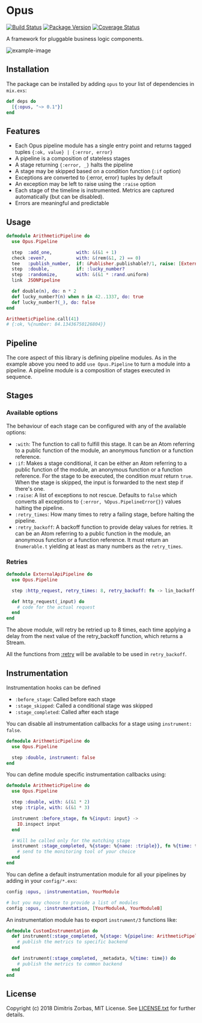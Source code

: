 # Opus

[![Build Status](https://travis-ci.org/Zorbash/opus.svg?branch=master)](https://travis-ci.org/Zorbash/opus)
[![Package Version](https://img.shields.io/hexpm/v/opus.svg)](https://hex.pm/packages/opus)
[![Coverage Status](https://coveralls.io/repos/github/Zorbash/opus/badge.svg?branch=master)](https://coveralls.io/github/Zorbash/opus?branch=master)

A framework for pluggable business logic components.

![example-image](https://i.imgur.com/WwuyojJ.png)

## Installation

The package can be installed by adding `opus` to your list of dependencies in `mix.exs`:

```elixir
def deps do
  [{:opus, "~> 0.1"}]
end
```

## Features

* Each Opus pipeline module has a single entry point and returns tagged tuples
    `{:ok, value} | {:error, error}`
* A pipeline is a composition of stateless stages
* A stage returning `{:error, _}` halts the pipeline
* A stage may be skipped based on a condition function (`:if` option)
* Exceptions are converted to {:error, error} tuples by default
* An exception may be left to raise using the `:raise` option
* Each stage of the timeline is instrumented. Metrics are captured
  automatically (but can be disabled).
* Errors are meaningful and predictable

## Usage

```elixir
defmodule ArithmeticPipeline do
  use Opus.Pipeline

  step  :add_one,         with: &(&1 + 1)
  check :even?,           with: &(rem(&1, 2) == 0)
  tee   :publish_number,  if: &Publisher.publishable?/1, raise: [ExternalError]
  step  :double,          if: :lucky_number?
  step  :randomize,       with: &(&1 * :rand.uniform)
  link  JSONPipeline

  def double(n), do: n * 2
  def lucky_number?(n) when n in 42..1337, do: true
  def lucky_number?(_), do: false
end

ArithmeticPipeline.call(41)
# {:ok, %{number: 84.13436750126804}}
```

## Pipeline

The core aspect of this library is defining pipeline modules. As in the
example above you need to add `use Opus.Pipeline` to turn a module into
a pipeline. A pipeline module is a composition of stages executed in
sequence.


## Stages

### Available options

The behaviour of each stage can be configured with any of the available
options:

* `:with`: The function to call to fulfill this stage. It can be an Atom
  referring to a public function of the module, an anonymous function or
  a function reference.
* `:if`: Makes a stage conditional, it can be either an Atom referring
  to a public function of the module, an anonymous function or a
  function reference. For the stage to be executed, the condition *must*
  return `true`. When the stage is skipped, the input is forwarded to
  the next step if there's one.
* `:raise`: A list of exceptions to not rescue. Defaults to `false`
  which converts all exceptions to `{:error, %Opus.PipelineError{}}`
  values halting the pipeline.
* `:retry_times`: How many times to retry a failing stage, before
  halting the pipeline.
* `:retry_backoff`: A backoff function to provide delay values for
  retries. It can be an Atom referring to a public function in the
  module, an anonymous function or a function reference. It must return
  an `Enumerable.t` yielding at least as many numbers as the
  `retry_times`.

### Retries

```elixir
defmodule ExternalApiPipeline do
  use Opus.Pipeline

  step :http_request, retry_times: 8, retry_backoff: fn -> lin_backoff(10, 2) |> cap(100) end

  def http_request(_input) do
    # code for the actual request
  end
end
```

The above module, will retry be retried up to 8 times, each time
applying a delay from the next value of the retry_backoff function, which returns a
Stream.

All the functions from [:retry][hex-retry] will be available to be used in `retry_backoff`.

## Instrumentation

Instrumentation hooks can be defined

* `:before_stage`: Called before each stage
* `:stage_skipped`: Called a conditional stage was skipped
* `:stage_completed`: Called after each stage

You can disable all instrumentation callbacks for a stage using `instrument: false`.

```elixir
defmodule ArithmeticPipeline do
  use Opus.Pipeline

  step :double, instrument: false
end
```

You can define module specific instrumentation callbacks using:

```elixir
defmodule ArithmeticPipeline do
  use Opus.Pipeline

  step :double, with: &(&1 * 2)
  step :triple, with: &(&1 * 3)

  instrument :before_stage, fn %{input: input} ->
    IO.inspect input
  end

  # Will be called only for the matching stage
  instrument :stage_completed, %{stage: %{name: :triple}}, fn %{time: time} ->
    # send to the monitoring tool of your choice
  end
end
```

You can define a default instrumentation module for all your pipelines
by adding in your `config/*.exs`:

```elixir
config :opus, :instrumentation, YourModule

# but you may choose to provide a list of modules
config :opus, :instrumentation, [YourModuleA, YourModuleB]
```

An instrumentation module has to export `instrument/3` functions like:

```elixir
defmodule CustomInstrumentation do
  def instrument(:stage_completed, %{stage: %{pipeline: ArithmeticPipeline}}, %{time: time}) do
    # publish the metrics to specific backend
  end

  def instrument(:stage_completed, _metadata, %{time: time}) do
    # publish the metrics to common backend
  end
end
```

## License

Copyright (c) 2018 Dimitris Zorbas, MIT License.
See [LICENSE.txt](https://github.com/zorbash/opus/blob/master/LICENSE.txt) for further details.

[hex-retry]: https://github.com/safwank/ElixirRetry/blob/master/lib/retry/delay_streams.ex
